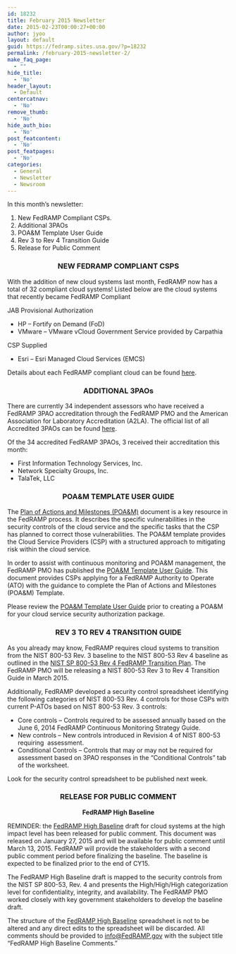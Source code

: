 ```yaml
---
id: 18232
title: February 2015 Newsletter
date: 2015-02-23T00:00:27+00:00
author: jyoo
layout: default
guid: https://fedramp.sites.usa.gov/?p=18232
permalink: /february-2015-newsletter-2/
make_faq_page:
  - ""
hide_title:
  - 'No'
header_layout:
  - Default
centercatnav:
  - 'No'
remove_thumb:
  - 'No'
hide_auth_bio:
  - 'No'
post_featcontent:
  - 'No'
post_featpages:
  - 'No'
categories:
  - General
  - Newsletter
  - Newsroom
---
```

<p style="text-align: left">
  In this month’s newsletter:
</p>

  1. New FedRAMP Compliant CSPs.
  2. Additional 3PAOs
  3. POA&M Template User Guide
  4. Rev 3 to Rev 4 Transition Guide
  5. Release for Public Comment

<h3 style="text-align: center">
  <b>NEW FEDRAMP COMPLIANT CSPS</b>
</h3>

With the addition of new cloud systems last month, FedRAMP now has a total of 32 compliant cloud systems! Listed below are the cloud systems that recently became FedRAMP Compliant

JAB Provisional Authorization

  * HP &#8211; Fortify on Demand (FoD)
  * VMware &#8211; VMware vCloud Government Service provided by Carpathia

CSP Supplied

  * Esri &#8211; Esri Managed Cloud Services (EMCS)

Details about each FedRAMP compliant cloud can be found [here](https://www.fedramp.gov/marketplace/compliant-systems/).

<h3 style="text-align: center">
  <b>ADDITIONAL 3PAOs</b>
</h3>

There are currently 34 independent assessors who have received a FedRAMP 3PAO accreditation through the FedRAMP PMO and the American Association for Laboratory Accreditation (A2LA). The official list of all Accredited 3PAOs can be found [here](https://www.fedramp.gov/marketplace/accredited-3paos/).

Of the 34 accredited FedRAMP 3PAOs, 3 received their accreditation this month:

  * First Information Technology Services, Inc.
  * Network Specialty Groups, Inc.
  * TalaTek, LLC

<h3 style="text-align: center">
  <b>POA&M TEMPLATE USER GUIDE</b>
</h3>

The [Plan of Actions and Milestones (POA&M)](https://s3.amazonaws.com/sitesusa/wp-content/uploads/sites/482/2015/03/POAM-POAM-Templates_100914.xlsm) document is a key resource in the FedRAMP process. It describes the specific vulnerabilities in the security controls of the cloud service and the specific tasks that the CSP has planned to correct those vulnerabilities. The POA&M template provides the Cloud Service Providers (CSP) with a structured approach to mitigating risk within the cloud service.

In order to assist with continuous monitoring and POA&M management, the FedRAMP PMO has published the [POA&M Template User Guide](https://s3.amazonaws.com/sitesusa/wp-content/uploads/sites/482/2015/03/POAM-Template-User-Guide_02182015.docx). This document provides CSPs applying for a FedRAMP Authority to Operate (ATO) with the guidance to complete the Plan of Actions and Milestones (POA&M) Template.

Please review the [POA&M Template User Guide](https://s3.amazonaws.com/sitesusa/wp-content/uploads/sites/482/2015/03/POAM-Template-User-Guide_02182015.docx) prior to creating a POA&M for your cloud service security authorization package.

<h3 style="text-align: center">
  <b>REV 3 TO REV 4 TRANSITION GUIDE</b>
</h3>

As you already may know, FedRAMP requires cloud systems to transition from the NIST 800-53 Rev. 3 baseline to the NIST 800-53 Rev 4 baseline as outlined in the [NIST SP 800-53 Rev 4 FedRAMP Transition Plan](https://s3.amazonaws.com/sitesusa/wp-content/uploads/sites/482/2015/03/FedRAMP-Revision-4-Transition-Guide-v1.0-1.docx). The FedRAMP PMO will be releasing a NIST 800-53 Rev 3 to Rev 4 Transition Guide in March 2015.

Additionally, FedRAMP developed a security control spreadsheet identifying the following categories of NIST 800-53 Rev. 4 controls for those CSPs with current P-ATOs based on NIST 800-53 Rev. 3 controls:

  * Core controls &#8211; Controls required to be assessed annually based on the June 6, 2014 FedRAMP Continuous Monitoring Strategy Guide.
  * New controls &#8211; New controls introduced in Revision 4 of NIST 800-53 requiring  assessment.
  * Conditional Controls &#8211; Controls that may or may not be required for assessment based on 3PAO responses in the “Conditional Controls” tab of the worksheet.

Look for the security control spreadsheet to be published next week.

<h3 style="text-align: center">
  <b>RELEASE FOR PUBLIC COMMENT</b>
</h3>

<p style="text-align: center">
  <b>FedRAMP High Baseline</b>
</p>

REMINDER: the [FedRAMP High Baseline](https://www.fedramp.gov/?p=21972) draft for cloud systems at the high impact level has been released for public comment. This document was released on January 27, 2015 and will be available for public comment until March 13, 2015. FedRAMP will provide the stakeholders with a second public comment period before finalizing the baseline. The baseline is expected to be finalized prior to the end of CY15.

The FedRAMP High Baseline draft is mapped to the security controls from the NIST SP 800-53, Rev. 4 and presents the High/High/High categorization level for confidentiality, integrity, and availability. The FedRAMP PMO worked closely with key government stakeholders to develop the baseline draft.

The structure of the [FedRAMP High Baseline](https://www.fedramp.gov/?p=21972) spreadsheet is not to be altered and any direct edits to the spreadsheet will be discarded. ​All comments should be provided to info@FedRAMP.gov with the subject title &#8220;FedRAMP High Baseline Comments.&#8221;